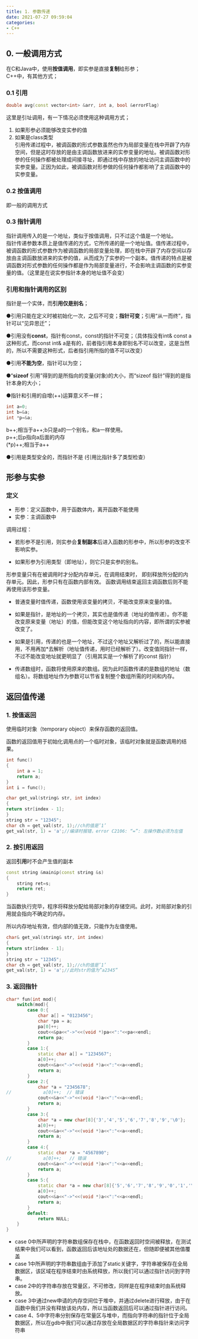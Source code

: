 ```yaml
---
title: 1. 参数传递
date: 2021-07-27 09:59:04
categories:
- C++
---
```

## 0. 一般调用方式
在C和Java中，使用**按值调用**，即实参是直接**复制**给形参；  
C++中，有其他方式；
### 0.1 引用
```C++
double avg(const vector<int> &arr, int a, bool &errorFlag)
```
这里是引址调用，有一下情况必须使用这种调用方式；
1. 如果形参必须能够改变实参的值
2. 如果是class类型  
引用传递过程中，被调函数的形式参数虽然也作为局部变量在栈中开辟了内存空间，但是这时存放的是由主调函数放进来的实参变量的地址。被调函数对形参的任何操作都被处理成间接寻址，即通过栈中存放的地址访问主调函数中的实参变量。正因为如此，被调函数对形参做的任何操作都影响了主调函数中的实参变量。
### 0.2 按值调用
即一般的调用方式
### 0.3 指针调用

指针调用传入的是一个地址，类似于按值调用，只不过这个值是一个地址。  
指针传递参数本质上是值传递的方式，它所传递的是一个地址值。值传递过程中，被调函数的形式参数作为被调函数的局部变量处理，即在栈中开辟了内存空间以存放由主调函数放进来的实参的值，从而成为了实参的一个副本。值传递的特点是被调函数对形式参数的任何操作都是作为局部变量进行，不会影响主调函数的实参变量的值。（这里是在说实参指针本身的地址值不会变）

### 引用和指针调用的区别
指针是一个实体，而**引用仅是别名**；

●引用只能在定义时被初始化一次，之后不可变；**指针可变**；引用“从一而终”，指针可以“见异思迁”；

●引用没有**const**，指针有const，const的指针不可变；（具体指没有int& const a这种形式，而const int& a是有的，前者指引用本身即别名不可以改变，这是当然的，所以不需要这种形式，后者指引用所指的值不可以改变）

●引用**不能为空**，指针可以为空；

●“**sizeof** 引用”得到的是所指向的变量(对象)的大小，而“sizeof 指针”得到的是指针本身的大小；

●指针和引用的自增(++)运算意义不一样；
```C++
int a=0;
int b=&a;
int *p=&a;
```
b++;相当于a++;b只是a的一个别名，和a一样使用。  
p++;后p指向a后面的内存  
(\*p)++;相当于a++  

●引用是类型安全的，而指针不是 (引用比指针多了类型检查）

## 形参与实参

### 定义

- 形参：定义函数中，用于函数体内，离开函数不能使用
- 实参：主调函数中

调用过程：

- 若形参不是引用，则实参会**复制副本**后进入函数的形参中，所以形参的改变不影响实参。

- 如果形参为引用类型（即地址），则它只是实参的别名。





形参变量只有在被调用时才分配内存单元，在调用结束时， 即刻释放所分配的内存单元。因此，形参只有在函数内部有效。 函数调用结束返回主调函数后则不能再使用该形参变量。

- 普通变量时值传递，函数使用该变量的拷贝，不能改变原来变量的值。

- 如果是指针，是地址的一个拷贝，其实也是值传递（地址的值传递）。你不能改变原来变量（地址）的值，但能改变这个地址指向的内容，即所谓的实参被改变了。

- 如果是引用，传递的也是一个地址，不过这个地址又解析过了的，所以能直接用，不用再加*去解析（地址值传递，用时已经解析了）。改变值同指针一样，不过不能改变地址就更明显了（引用其实是一个解析了的const 指针）
- 传递数组时，函数将使用原来的数组。因为此时函数传递的是数组的地址（数组名）。将数组地址作为参数可以节省复制整个数组所需的时间和内存。

## 返回值传递
### 1. 按值返回

使用临时对象（temporary object）来保存函数的返回值。

函数的返回值用于初始化调用点的一个临时对象，该临时对象就是函数调用的结果。

```C++
int func()
{
    int a = 1;
    return a;
}
int i = func();
```

```C++
char get_val(string& str, int index)
{
return str[index - 1];
}
string str = "12345";
char ch = get_val(str, 1);//ch的值是’1’
get_val(str, 1) = 'a';//编译时报错，error C2106: “=”: 左操作数必须为左值
```

### 2. 按引用返回

返回**引用**时不会产生值的副本

```C++      const string &mainip(const string &s)
const string &mainip(const string &s)
{
    string ret=s;
    return ret;
}
```

当函数执行完毕，程序将释放分配给局部对象的存储空间。此时，对局部对象的引用就会指向不确定的内存。

所以内存地址有效，但内部的值无效，只能作为左值使用。

```C++
char& get_val(string& str, int index)
{
return str[index - 1];
}
string str = "12345";
char ch = get_val(str, 1);//ch的值是’1’
get_val(str, 1) = 'a';//此时str的值为”a2345”
```

### 3. 返回指针

```C++
char* fun(int mod){
    switch(mod){
        case 0:{
            char a[] = "0123456";
            char *pa = a;
            pa[0]++;
            cout<<&pa<<"->"<<(void *)pa<<":"<<pa<<endl;
            return pa;
        }
        case 1:{
            static char a[] = "1234567";
            a[0]++;
            cout<<&a<<"->"<<(void *)a<<":"<<a<<endl;
            return a;
        }
        case 2:{
            char *a = "2345678";
//            a[0]++;  // 错误
            cout<<&a<<"->"<<(void *)a<<":"<<a<<endl;
            return a;
        }
        case 3:{
            char *a = new char[8]{'3','4','5','6','7','8','9','\0'};
            a[0]++;
            cout<<&a<<"->"<<(void *)a<<":"<<a<<endl;
            return a;
        }
        case 4:{
            static char *a = "4567890";
//            a[0]++;   // 错误
            cout<<&a<<"->"<<(void *)a<<":"<<a<<endl;
            return a;
        }
        case 5:{
            static char *a = new char[8]{'5','6','7','8','9','0','1','\0'};
            a[0]++;
            cout<<&a<<"->"<<(void *)a<<":"<<a<<endl;
            return a;
        }
        default:
            return NULL;
    }
}
```

- case 0中所声明的字符串数组保存在栈中，在函数返回时空间被释放，在测试结果中我们可以看到，函数返回后该地址处的数据还在，但随即便被其他值覆盖
- case 1中所声明的字符串数组由于添加了static关键字，字符串被保存在全局数据区，该区域在程序结束时由系统释放，所以我们可以通过指针访问到字符串。
- case 2中的字符串存放在常量区，不可修改，同样是在程序结束时由系统释放。
- case 3中通过new申请的内存空间位于堆中，并通过delete进行释放，由于在函数中我们并没有释放该处内存，所以当函数返回后可以通过指针进行访问。
- case 4、5中字符串分别保存在常量区与堆中，而指向字符串的指针位于全局数据区，所以在gdb中我们可以通过存放在全局数据区的字符串指针来访问字符串